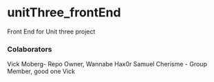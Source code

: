 # unitThree_frontEnd
Front End for Unit three project

### Colaborators
Vick Moberg- Repo Owner, Wannabe Hax0r
Samuel Cherisme - Group Member, good one Vick